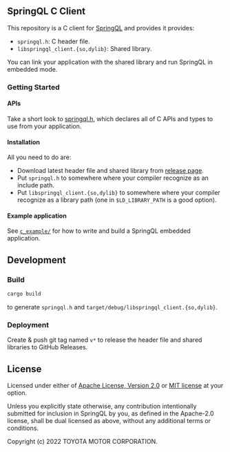 ## SpringQL C Client

This repository is a C client for [SpringQL](https://github.com/SpringQL/SpringQL) and provides it provides:

- `springql.h`: C header file.
- `libspringql_client.{so,dylib}`: Shared library.

You can link your application with the shared library and run SpringQL in embedded mode.

### Getting Started

#### APIs

Take a short look to [springql.h](https://github.com/SpringQL/SpringQL-client-c/blob/main/springql.h), which declares all of C APIs and types to use from your application.

#### Installation

All you need to do are:

- Download latest header file and shared library from [release page](https://github.com/SpringQL/SpringQL-client-c/releases).
- Put `springql.h` to somewhere where your compiler recognize as an include path.
- Put `libspringql_client.{so,dylib}` to somewhere where your compiler recognize as a library path (one in `$LD_LIBRARY_PATH` is a good option).

#### Example application

See [`c_example/`](https://github.com/SpringQL/SpringQL-client-c/tree/main/c_example) for how to write and build a SpringQL embedded application.

## Development

### Build

```bash
cargo build
```

to generate `springql.h` and `target/debug/libspringql_client.{so,dylib}`.

### Deployment

Create & push git tag named `v*` to release the header file and shared libraries to GitHub Releases.

## License

Licensed under either of [Apache License, Version 2.0](LICENSE-APACHE) or [MIT license](LICENSE-MIT) at your option.

Unless you explicitly state otherwise, any contribution intentionally submitted
for inclusion in SpringQL by you, as defined in the Apache-2.0 license, shall be
dual licensed as above, without any additional terms or conditions.

Copyright (c) 2022 TOYOTA MOTOR CORPORATION.
